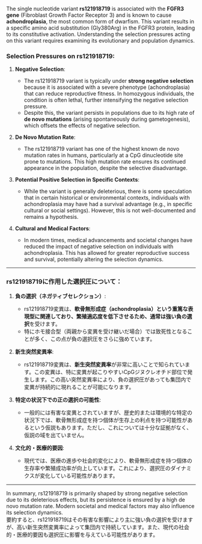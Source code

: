 The single nucleotide variant **rs121918719** is associated with the **FGFR3 gene** (Fibroblast Growth Factor Receptor 3) and is known to cause **achondroplasia**, the most common form of dwarfism. This variant results in a specific amino acid substitution (Gly380Arg) in the FGFR3 protein, leading to its constitutive activation. Understanding the selection pressures acting on this variant requires examining its evolutionary and population dynamics.

### Selection Pressures on rs121918719:
1. **Negative Selection**:
   - The rs121918719 variant is typically under **strong negative selection** because it is associated with a severe phenotype (achondroplasia) that can reduce reproductive fitness. In homozygous individuals, the condition is often lethal, further intensifying the negative selection pressure.
   - Despite this, the variant persists in populations due to its high rate of **de novo mutations** (arising spontaneously during gametogenesis), which offsets the effects of negative selection.

2. **De Novo Mutation Rate**:
   - The rs121918719 variant has one of the highest known de novo mutation rates in humans, particularly at a CpG dinucleotide site prone to mutations. This high mutation rate ensures its continued appearance in the population, despite the selective disadvantage.

3. **Potential Positive Selection in Specific Contexts**:
   - While the variant is generally deleterious, there is some speculation that in certain historical or environmental contexts, individuals with achondroplasia may have had a survival advantage (e.g., in specific cultural or social settings). However, this is not well-documented and remains a hypothesis.

4. **Cultural and Medical Factors**:
   - In modern times, medical advancements and societal changes have reduced the impact of negative selection on individuals with achondroplasia. This has allowed for greater reproductive success and survival, potentially altering the selection dynamics.

---

### rs121918719に作用した選択圧について：
1. **負の選択（ネガティブセレクション）**:
   - rs121918719変異は、**軟骨無形成症（achondroplasia）**という重篤な表現型に関連しており、繁殖適応度を低下させるため、通常は**強い負の選択**を受けます。
   - 特にホモ接合型（両親から変異を受け継いだ場合）では致死性となることが多く、この点が負の選択圧をさらに強めています。

2. **新生突然変異率**:
   - rs121918719変異は、**新生突然変異率**が非常に高いことで知られています。この変異は、特に変異が起こりやすいCpGジヌクレオチド部位で発生します。この高い突然変異率により、負の選択圧があっても集団内で変異が持続的に現れることが可能になります。

3. **特定の状況下での正の選択の可能性**:
   - 一般的には有害な変異とされていますが、歴史的または環境的な特定の状況下では、軟骨無形成症を持つ個体が生存上の利点を持つ可能性があるという仮説もあります。ただし、これについては十分な証拠がなく、仮説の域を出ていません。

4. **文化的・医療的要因**:
   - 現代では、医療の進歩や社会的変化により、軟骨無形成症を持つ個体の生存率や繁殖成功率が向上しています。これにより、選択圧のダイナミクスが変化している可能性があります。

---

In summary, rs121918719 is primarily shaped by strong negative selection due to its deleterious effects, but its persistence is ensured by a high de novo mutation rate. Modern societal and medical factors may also influence its selection dynamics.  
要約すると、rs121918719はその有害な影響により主に強い負の選択を受けますが、高い新生突然変異率によって集団内で持続しています。また、現代の社会的・医療的要因も選択圧に影響を与えている可能性があります。